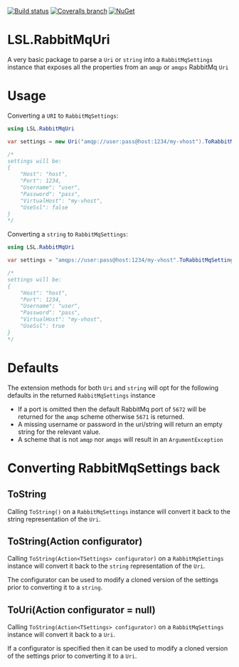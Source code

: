 [![Build status](https://img.shields.io/appveyor/ci/alunacjones/lsl-rabbitmquri.svg)](https://ci.appveyor.com/project/alunacjones/lsl-rabbitmquri)
[![Coveralls branch](https://img.shields.io/coverallsCoverage/github/alunacjones/LSL.RabbitMqUri)](https://coveralls.io/github/alunacjones/LSL.RabbitMqUri)
[![NuGet](https://img.shields.io/nuget/v/LSL.RabbitMqUri.svg)](https://www.nuget.org/packages/LSL.RabbitMqUri/)

# LSL.RabbitMqUri

A very basic package to parse a `Uri` or `string` into a `RabbitMqSettings` instance that exposes all the properties from an `amqp` or `amqps` RabbitMq `Uri`

# Usage

Converting a `URI` to `RabbitMqSettings`:

```csharp
using LSL.RabbitMqUri

var settings = new Uri("amqp://user:pass@host:1234/my-vhost").ToRabbitMqSettings();

/*
settings will be:
{
    "Host": "host",
    "Port": 1234,
    "Username": "user",
    "Password": "pass",
    "VirtualHost": "my-vhost",
    "UseSsl": false
}
*/
```

Converting a `string` to `RabbitMqSettings`:

```csharp
using LSL.RabbitMqUri

var settings = "amqps://user:pass@host:1234/my-vhost".ToRabbitMqSettings();

/*
settings will be:
{
    "Host": "host",
    "Port": 1234,
    "Username": "user",
    "Password": "pass",
    "VirtualHost": "my-vhost",
    "UseSsl": true
}
*/
```

# Defaults

The extension methods for both `Uri` and `string` will opt for the following defaults in the returned `RabbitMqSettings` instance

* If a port is omitted then the default RabbitMq port of `5672` will be returned for the `amqp` scheme otherwise `5671` is returned.
* A missing username or password in the uri/string will return an empty string for the relevant value.
* A scheme that is not `amqp` nor `amqps` will result in an `ArgumentException`

# Converting RabbitMqSettings back

## ToString

Calling `ToString()` on a `RabbitMqSettings` instance will convert it back to the string representation of the `Uri`.

## ToString(Action<TSettings> configurator)

Calling `ToString(Action<TSettings> configurator)` on a `RabbitMqSettings` instance will convert it back to the `string` representation of the `Uri`.

The configurator can be used to modify a cloned version of the settings prior to converting it to a `string`.

## ToUri(Action<TSettings> configurator = null)

Calling `ToString(Action<TSettings> configurator)` on a `RabbitMqSettings` instance will convert it back to a `Uri`.

If a configurator is specified then it can be used to modify a cloned version of the settings prior to converting it to a `Uri`.
